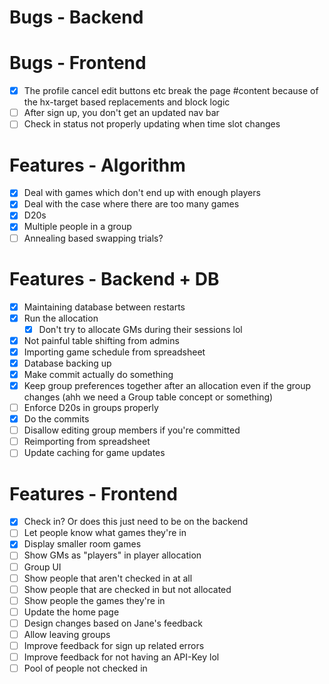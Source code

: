 # Bugs - Backend

# Bugs - Frontend

- [x] The profile cancel edit buttons etc break the page #content because of the hx-target based replacements and block logic
- [ ] After sign up, you don't get an updated nav bar
- [ ] Check in status not properly updating when time slot changes

# Features - Algorithm

- [x] Deal with games which don't end up with enough players
- [x] Deal with the case where there are too many games
- [x] D20s
- [x] Multiple people in a group
- [ ] Annealing based swapping trials?

# Features - Backend + DB

- [x] Maintaining database between restarts
- [x] Run the allocation
  - [x] Don't try to allocate GMs during their sessions lol
- [x] Not painful table shifting from admins
- [x] Importing game schedule from spreadsheet
- [x] Database backing up
- [x] Make commit actually do something
- [x] Keep group preferences together after an allocation even if the group changes (ahh we need a Group table concept or something)
- [ ] Enforce D20s in groups properly
- [x] Do the commits
- [ ] Disallow editing group members if you're committed
- [ ] Reimporting from spreadsheet
- [ ] Update caching for game updates

# Features - Frontend

- [x] Check in? Or does this just need to be on the backend
- [ ] Let people know what games they're in
- [x] Display smaller room games
- [ ] Show GMs as "players" in player allocation
- [ ] Group UI
- [ ] Show people that aren't checked in at all
- [ ] Show people that are checked in but not allocated
- [ ] Show people the games they're in
- [ ] Update the home page
- [ ] Design changes based on Jane's feedback
- [ ] Allow leaving groups
- [ ] Improve feedback for sign up related errors
- [ ] Improve feedback for not having an API-Key lol
- [ ] Pool of people not checked in